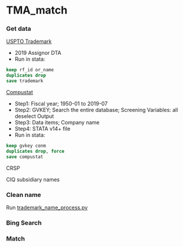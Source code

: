# TMA_match

### Get data

[USPTO Trademark](https://www.uspto.gov/learning-and-resources/electronic-data-products/trademark-assignment-dataset)
- 2019 Assignor DTA
- Run in stata:
```stata
keep rf_id or_name
duplicates drop
save trademark
```

[Compustat](https://wrds-web.wharton.upenn.edu/wrds/ds/comp/funda/index.cfm?navId=80)
- Step1: Fiscal year; 1950-01 to 2019-07
- Step2: GVKEY; Search the entire database; Screening Variables: all deselect Output
- Step3: Data items; Company name
- Step4: STATA v14+ file
- Run in stata:
```stata
keep gvkey conm
duplicates drop, force
save compustat
```

CRSP

CIQ subsidiary names

### Clean name
Run [trademark_name_process.py](https://github.com/FutureMathematician/TMA_match/blob/main/Clean_name/trademark_name_process.py)

### Bing Search

### Match
